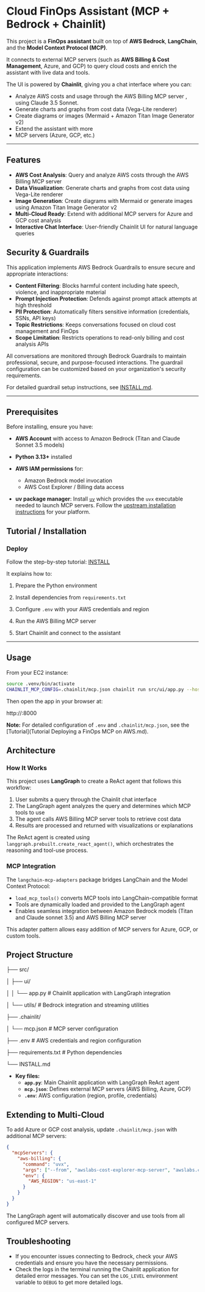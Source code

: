 # Cloud FinOps Assistant (MCP + Bedrock + Chainlit)



This project is a **FinOps assistant** built on top of **AWS Bedrock**, **LangChain**, and the **Model Context Protocol (MCP)**.  

It connects to external MCP servers (such as **AWS Billing & Cost Management**, Azure, and GCP) to query cloud costs and enrich the assistant with live data and tools.  

The UI is powered by **Chainlit**, giving you a chat interface where you can:
- Analyze AWS costs and usage through the AWS Billing MCP server , using Claude 3.5 Sonnet.
- Generate charts and graphs from cost data (Vega-Lite renderer)  
- Create diagrams or images (Mermaid + Amazon Titan Image Generator v2)  
- Extend the assistant with more
- MCP servers (Azure, GCP, etc.)  



---

## Features

- **AWS Cost Analysis**: Query and analyze AWS costs through the AWS Billing MCP server
- **Data Visualization**: Generate charts and graphs from cost data using Vega-Lite renderer
- **Image Generation**: Create diagrams with Mermaid or generate images using Amazon Titan Image Generator v2
- **Multi-Cloud Ready**: Extend with additional MCP servers for Azure and GCP cost analysis
- **Interactive Chat Interface**: User-friendly Chainlit UI for natural language queries



## Security & Guardrails

This application implements AWS Bedrock Guardrails to ensure secure and appropriate interactions:

- **Content Filtering**: Blocks harmful content including hate speech, violence, and inappropriate material
- **Prompt Injection Protection**: Defends against prompt attack attempts at high threshold
- **PII Protection**: Automatically filters sensitive information (credentials, SSNs, API keys)
- **Topic Restrictions**: Keeps conversations focused on cloud cost management and FinOps
- **Scope Limitation**: Restricts operations to read-only billing and cost analysis APIs

All conversations are monitored through Bedrock Guardrails to maintain professional, secure, and purpose-focused interactions. The guardrail configuration can be customized based on your organization's security requirements.

For detailed guardrail setup instructions, see [INSTALL.md](INSTALL.md#section-9-configure-bedrock-guardrails-optional).



---

## Prerequisites

Before installing, ensure you have:

- **AWS Account** with access to Amazon Bedrock (Titan and Claude Sonnet 3.5 models)

- **Python 3.13+** installed

- **AWS IAM permissions** for:
  - Amazon Bedrock model invocation
  - AWS Cost Explorer / Billing data access
  
- **uv package manager**: Install [`uv`](https://github.com/astral-sh/uv) which provides the `uvx` executable needed to launch MCP servers. Follow the [upstream installation instructions](https://github.com/astral-sh/uv) for your platform.

  

## Tutorial / Installation



### Deploy

Follow the step-by-step tutorial: [INSTALL](INSTALL.md)

It explains how to:

1. Prepare the Python environment  

2. Install dependencies from `requirements.txt`  

3. Configure `.env` with your AWS credentials and region  

4. Run the AWS Billing MCP server  

5. Start Chainlit and connect to the assistant  

   

---

## Usage

From your EC2 instance:
```bash
source .venv/bin/activate
CHAINLIT_MCP_CONFIG=.chainlit/mcp.json chainlit run src/ui/app.py --host 0.0.0.0 --port 8000
```

Then open the app in your browser at:

http://<your-ec2-public-ip>:8000

**Note:** For detailed configuration of `.env` and `.chainlit/mcp.json`, see the [Tutorial](Tutorial Deploying a FinOps MCP on AWS.md).




## Architecture

### How It Works

This project uses **LangGraph** to create a ReAct agent that follows this workflow:

1. User submits a query through the Chainlit chat interface
2. The LangGraph agent analyzes the query and determines which MCP tools to use
3. The agent calls AWS Billing MCP server tools to retrieve cost data
4. Results are processed and returned with visualizations or explanations

The ReAct agent is created using `langgraph.prebuilt.create_react_agent()`, which orchestrates the reasoning and tool-use process.



### MCP Integration

The `langchain-mcp-adapters` package bridges LangChain and the Model Context Protocol:

- `load_mcp_tools()` converts MCP tools into LangChain-compatible format
- Tools are dynamically loaded and provided to the LangGraph agent
- Enables seamless integration between Amazon Bedrock models (Titan and Claude sonnet 3.5) and AWS Billing MCP server

This adapter pattern allows easy addition of MCP servers for Azure, GCP, or custom tools.



## Project Structure

├── src/ 

│   ├── ui/ 

│   │   └── app.py              # Chainlit application with LangGraph integration 

│   └── utils/                  # Bedrock integration and streaming utilities 

├── .chainlit/ 

│   └── mcp.json                # MCP server configuration 

├── .env                        # AWS credentials and region configuration 

├── requirements.txt            # Python dependencies 

└── INSTALL.md

- **Key files:**
  - **`app.py`**: Main Chainlit application with LangGraph ReAct agent
  - **`mcp.json`**: Defines external MCP servers (AWS Billing, Azure, GCP)
  - **`.env`**: AWS configuration (region, profile, credentials)




## Extending to Multi-Cloud

To add Azure or GCP cost analysis, update `.chainlit/mcp.json` with additional MCP servers:
```json
{
  "mcpServers": {
    "aws-billing": {
      "command": "uvx",
      "args": ["--from", "awslabs-cost-explorer-mcp-server", "awslabs.cost-explorer-mcp-server"],
      "env": {
        "AWS_REGION": "us-east-1"
      }
    }
  }
}
```

The LangGraph agent will automatically discover and use tools from all configured MCP servers.



## Troubleshooting

- If you encounter issues connecting to Bedrock, check your AWS credentials and ensure you have the necessary permissions.
- Check the logs in the terminal running the Chainlit application for detailed error messages. You can set the `LOG_LEVEL` environment variable to `DEBUG` to get more detailed logs.

